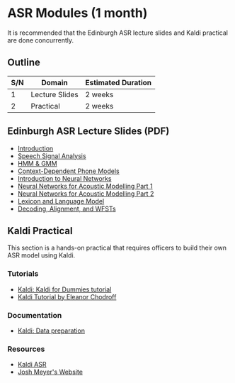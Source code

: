 #   ASR Modules (1 month)
It is recommended that the Edinburgh ASR lecture slides and Kaldi practical are done concurrently.

##  Outline
| S/N | Domain             | Estimated Duration |
| --- | ------------------ | ------------------ |
| 1   | Lecture Slides     | 2 weeks            |
| 2   | Practical          | 2 weeks            |


## Edinburgh ASR Lecture Slides (PDF)
*   [Introduction](asr01-intro.pdf)
*   [Speech Signal Analysis](asr02-signal.pdf)
*   [HMM & GMM](asr03-hmmgmm.pdf)
*   [Context-Dependent Phone Models](asr04-cdhmm.pdf)
*   [Introduction to Neural Networks](asr05-nnintro.pdf)
*   [Neural Networks for Acoustic Modelling Part 1](asr06-nnspeech.pdf)
*   [Neural Networks for Acoustic Modelling Part 2](asr07-dnn.pdf)
*   [Lexicon and Language Model](asr08-lexlm.pdf)
*   [Decoding, Alignment, and WFSTs](asr10-wfst.pdf)


##  Kaldi Practical
This section is a hands-on practical that requires officers to build their own ASR model using Kaldi.

### Tutorials
*   [Kaldi: Kaldi for Dummies tutorial](http://kaldi-asr.org/doc/kaldi_for_dummies.html)
*   [Kaldi Tutorial by Eleanor Chodroff](https://eleanorchodroff.com/tutorial/kaldi/index.html)

### Documentation
*   [Kaldi: Data preparation](http://kaldi-asr.org/doc/data_prep.html)

### Resources
*   [Kaldi ASR](https://kaldi-asr.org/)
*   [Josh Meyer's Website](http://jrmeyer.github.io/)